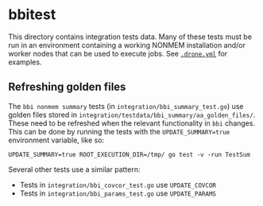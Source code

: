 # bbitest
This directory contains integration tests data. Many of these tests must be run in an environment containing a working NONMEM installation and/or worker nodes that can be used to execute jobs. See [`.drone.yml`](/.drone.yml) for examples.

## Refreshing golden files
The `bbi nonmem summary` tests (in `integration/bbi_summary_test.go`) use golden files stored in `integration/testdata/bbi_summary/aa_golden_files/`. These need to be refreshed when the relevant functionality in `bbi` changes. This can be done by running the tests with the `UPDATE_SUMMARY=true` environment variable, like so:
```
UPDATE_SUMMARY=true ROOT_EXECUTION_DIR=/tmp/ go test -v -run TestSum
```

Several other tests use a similar pattern:

* Tests in `integration/bbi_covcor_test.go` use `UPDATE_COVCOR`
* Tests in `integration/bbi_params_test.go` use `UPDATE_PARAMS`
